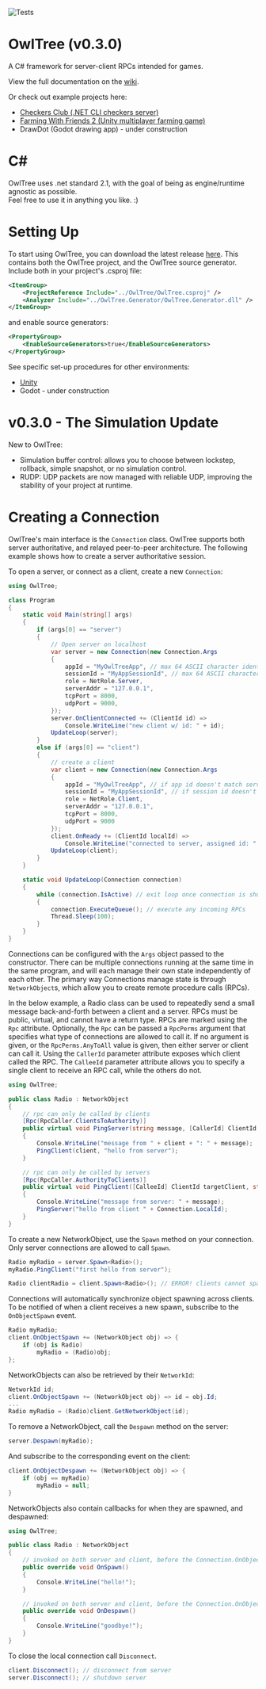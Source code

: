 ![Tests](https://github.com/CaptainToTo/owl-tree/actions/workflows/dotnet.yml/badge.svg)

# OwlTree (v0.3.0)
A C# framework for server-client RPCs intended for games.

View the full documentation on the [wiki](https://github.com/CaptainToTo/owl-tree/wiki).

Or check out example projects here:
- [Checkers Club (.NET CLI checkers server)](https://github.com/CaptainToTo/checkers-club)
- [Farming With Friends 2 (Unity multiplayer farming game)](https://github.com/CaptainToTo/Farming-With-Friends-2)
- DrawDot (Godot drawing app) - under construction

# C# 

OwlTree uses .net standard 2.1, with the goal of being as engine/runtime agnostic as possible.\
Feel free to use it in anything you like. :)

# Setting Up

To start using OwlTree, you can download the latest release [here](https://github.com/CaptainToTo/owl-tree/releases/download/v0.2.0/OwlTree-v0.2.0.zip). This contains both the OwlTree project, and the OwlTree source generator. Include both in your project's .csproj file:

```xml
<ItemGroup>
    <ProjectReference Include="../OwlTree/OwlTree.csproj" />
    <Analyzer Include="../OwlTree.Generator/OwlTree.Generator.dll" />
</ItemGroup>
```

and enable source generators:

```xml
<PropertyGroup>
    <EnableSourceGenerators>true</EnableSourceGenerators>
</PropertyGroup>
```

See specific set-up procedures for other environments:
- [Unity](https://github.com/CaptainToTo/owl-tree-unity/wiki)
- Godot - under construction

# v0.3.0 - The Simulation Update

New to OwlTree:
- Simulation buffer control: allows you to choose between lockstep, rollback, simple snapshot, or no simulation control.
- RUDP: UDP packets are now managed with reliable UDP, improving the stability of your project at runtime.

# Creating a Connection

OwlTree's main interface is the `Connection` class. OwlTree supports both server authoritative, and relayed peer-to-peer architecture. The following example shows how to create a server authoritative session.

To open a server, or connect as a client, create a new `Connection`:

```cs
using OwlTree;

class Program
{
    static void Main(string[] args)
    {
        if (args[0] == "server")
        {
            // Open server on localhost
            var server = new Connection(new Connection.Args
            {
                appId = "MyOwlTreeApp", // max 64 ASCII character identifier for your app
                sessionId = "MyAppSessionId", // max 64 ASCII character identifier for a session of your app
                role = NetRole.Server,
                serverAddr = "127.0.0.1",
                tcpPort = 8000,
                udpPort = 9000,
            });
            server.OnClientConnected += (ClientId id) => 
                Console.WriteLine("new client w/ id: " + id);
            UpdateLoop(server);
        }
        else if (args[0] == "client")
        {
            // create a client
            var client = new Connection(new Connection.Args
            {
                appId = "MyOwlTreeApp", // if app id doesn't match server's id, connection will be rejected
                sessionId = "MyAppSessionId", // if session id doesn't match server's id, connection will be rejected
                role = NetRole.Client,
                serverAddr = "127.0.0.1",
                tcpPort = 8000,
                udpPort = 9000
            });
            client.OnReady += (ClientId localId) => 
                Console.WriteLine("connected to server, assigned id: " + localId);
            UpdateLoop(client);
        }
    }

    static void UpdateLoop(Connection connection)
    {
        while (connection.IsActive) // exit loop once connection is shut down
        {
            connection.ExecuteQueue(); // execute any incoming RPCs
            Thread.Sleep(100);
        }
    }
}
```

Connections can be configured with the `Args` object passed to the constructor. There can be multiple connections running at the same time in the same program, and will each manage their own state independently of each other. The primary way Connections manage state is through `NetworkObject`s, which allow you to create remote procedure calls (RPCs).

In the below example, a Radio class can be used to repeatedly send a small message back-and-forth between a client and a server. RPCs must be public, virtual, and cannot have a return type. RPCs are marked using the `Rpc` attribute. Optionally, the `Rpc` can be passed a `RpcPerms` argument that specifies what type of connections are allowed to call it. If no argument is given, or the `RpcPerms.AnyToAll` value is given, then either server or client can call it. Using the `CallerId` parameter attribute exposes which client called the RPC. The `CalleeId` parameter attribute allows you to specify a single client to receive an RPC call, while the others do not.

```cs
using OwlTree;

public class Radio : NetworkObject
{
    // rpc can only be called by clients
    [Rpc(RpcCaller.ClientsToAuthority)]
    public virtual void PingServer(string message, [CallerId] ClientId client = default)
    {
        Console.WriteLine("message from " + client + ": " + message);
        PingClient(client, "hello from server");
    }

    // rpc can only be called by servers
    [Rpc(RpcCaller.AuthorityToClients)]
    public virtual void PingClient([CalleeId] ClientId targetClient, string message)
    {
        Console.WriteLine("message from server: " + message);
        PingServer("hello from client " + Connection.LocalId);
    }
}
```

To create a new NetworkObject, use the `Spawn` method on your connection. Only server connections are allowed to call `Spawn`.

```cs
Radio myRadio = server.Spawn<Radio>();
myRadio.PingClient("first hello from server");

Radio clientRadio = client.Spawn<Radio>(); // ERROR! clients cannot spawn
```

Connections will automatically synchronize object spawning across clients. To be notified of when a client receives a new spawn, subscribe to the `OnObjectSpawn` event.

```cs
Radio myRadio;
client.OnObjectSpawn += (NetworkObject obj) => {
    if (obj is Radio)
        myRadio = (Radio)obj;
};
```

NetworkObjects can also be retrieved by their `NetworkId`:

```cs
NetworkId id;
client.OnObjectSpawn += (NetworkObject obj) => id = obj.Id;
...
Radio myRadio = (Radio)client.GetNetworkObject(id);
```

To remove a NetworkObject, call the `Despawn` method on the server:

```cs
server.Despawn(myRadio);
```

And subscribe to the corresponding event on the client:

```cs
client.OnObjectDespawn += (NetworkObject obj) => {
    if (obj == myRadio)
        myRadio = null;
}
```

NetworkObjects also contain callbacks for when they are spawned, and despawned:

```cs
using OwlTree;

public class Radio : NetworkObject
{
    // invoked on both server and client, before the Connection.OnObjectSpawn event is invoked
    public override void OnSpawn()
    {
        Console.WriteLine("hello!");
    }

    // invoked on both server and client, before the Connection.OnObjectDespawn event is invoked
    public override void OnDespawn()
    {
        Console.WriteLine("goodbye!");
    }
}
```

To close the local connection call `Disconnect`.

```cs
client.Disconnect(); // disconnect from server
server.Disconnect(); // shutdown server
```
